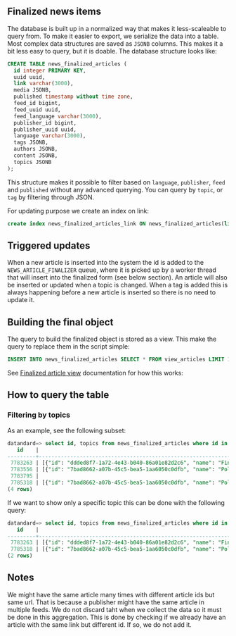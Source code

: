 ## Finalized news items

The database is built up in a normalized way that makes it less-scaleable to query from. To make it easier to export, we serialize the data into a table. 
Most complex data structures are saved as `JSONB` columns. This makes it a bit less easy to query, but it is doable. The database structure looks like:

```sql
CREATE TABLE news_finalized_articles (
  id integer PRIMARY KEY,
  uuid uuid,
  link varchar(3000),
  media JSONB,
  published timestamp without time zone,
  feed_id bigint,
  feed_uuid uuid,
  feed_language varchar(3000),
  publisher_id bigint,
  publisher_uuid uuid,
  language varchar(3000),
  tags JSONB,
  authors JSONB,
  content JSONB,
  topics JSONB
);
```

This structure makes it possible to filter based on `language`, `publisher`, `feed` and `published` without any advanced querying. 
You can query by `topic`, or `tag` by filtering through JSON.

For updating purpose we create an index on link:

```sql
create index news_finalized_articles_link ON news_finalized_articles(link);
```

## Triggered updates
When a new article is inserted into the system the id is added to the `NEWS_ARTICLE_FINALIZER` queue, where it is picked up by a worker thread that will insert into the finalized form (see below section). An article will also be inserted or updated when a topic is changed. When a tag is added this is always happening before a new article is inserted so there is no need to update it. 


## Building the final object
The query to build the finalized object is stored as a view. This make the query to replace them in the script simple:

```sql
INSERT INTO news_finalized_articles SELECT * FROM view_articles LIMIT 1
```

See [Finalized article view](news/finalized_view.md) documentation for how this works:

## How to query the table

### Filtering by topics
As an example, see the following subset:

```sql
datandard=> select id, topics from news_finalized_articles where id in (7785318, 7783263, 7783556, 7783795);
   id    |                                                                 topics
---------+-----------------------------------------------------------------------------------------------------------------------------------------
 7783263 | [{"id": "ddded8f7-1a72-4e43-b040-86a01e82d2c6", "name": "Finance"}]
 7783556 | [{"id": "7bad8662-a07b-45c5-bea5-1aa6050c0dfb", "name": "Politics"}]
 7783795 |
 7785318 | [{"id": "7bad8662-a07b-45c5-bea5-1aa6050c0dfb", "name": "Politics"}, {"id": "ddded8f7-1a72-4e43-b040-86a01e82d2c6", "name": "Finance"}]
(4 rows)

```

If we want to show only a specific topic this can be done with the following query:

```sql
datandard=> select id, topics from news_finalized_articles where id in (7785318, 7783263, 7783556, 7783795) AND topics @> '[{"name": "Finance"}]';
   id    |                                                                 topics
---------+-----------------------------------------------------------------------------------------------------------------------------------------
 7783263 | [{"id": "ddded8f7-1a72-4e43-b040-86a01e82d2c6", "name": "Finance"}]
 7785318 | [{"id": "7bad8662-a07b-45c5-bea5-1aa6050c0dfb", "name": "Politics"}, {"id": "ddded8f7-1a72-4e43-b040-86a01e82d2c6", "name": "Finance"}]
(2 rows)
```


## Notes
We might have the same article many times with different article ids but same url. That is because a publisher might have the same article in multiple feeds.
We do not discard taht when we collect the data so it must be done in this aggregation. This is done by checking if we already have an article with the same
link but different id. If so, we do not add it.
